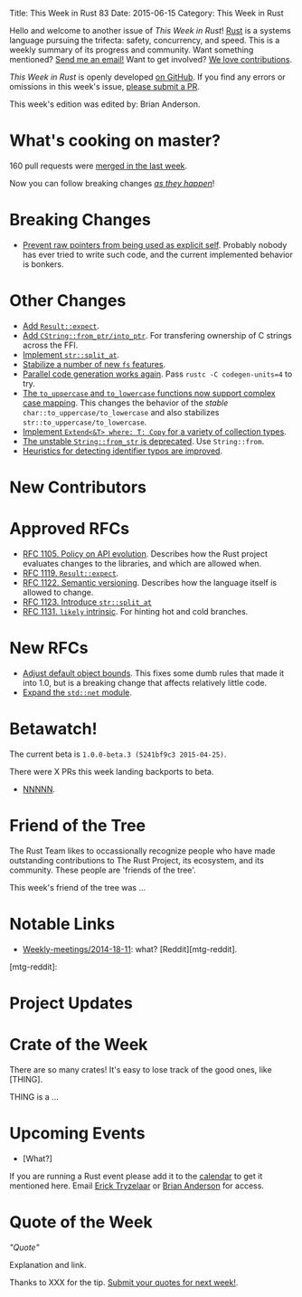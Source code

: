 Title: This Week in Rust 83
Date: 2015-06-15
Category: This Week in Rust

Hello and welcome to another issue of *This Week in Rust*!
[Rust](http://rust-lang.org) is a systems language pursuing the trifecta:
safety, concurrency, and speed. This is a weekly summary of its progress and
community. Want something mentioned? [Send me an
email!](mailto:corey@octayn.net?subject=This%20Week%20in%20Rust%20Suggestion)
Want to get involved? [We love
contributions](https://github.com/rust-lang/rust/wiki/Note-guide-for-new-contributors).

*This Week in Rust* is openly developed [on GitHub](https://github.com/cmr/this-week-in-rust).
If you find any errors or omissions in this week's issue, [please submit a PR](https://github.com/cmr/this-week-in-rust/pulls).

This week's edition was edited by: Brian Anderson.

# What's cooking on master?

160 pull requests were [merged in the last week][merged].

[merged]: https://github.com/issues?q=is%3Apr+org%3Arust-lang+is%3Amerged+merged%3A2015-06-07..2015-06-15

Now you can follow breaking changes *[as they happen][BitRust2]*!

[BitRust2]: http://killercup.github.io/bitrust/

# Breaking Changes

* [Prevent raw pointers from being used as explicit
  self](https://github.com/rust-lang/rust/pull/26225). Probably nobody
  has ever tried to write such code, and the current implemented
  behavior is bonkers.

# Other Changes

* [Add `Result::expect`](https://github.com/rust-lang/rust/pull/25359/files).
* [Add
  `CString::from_ptr/into_ptr`](https://github.com/rust-lang/rust/pull/25777). For
  transfering ownership of C strings across the FFI.
* [Implement `str::split_at`](https://github.com/rust-lang/rust/pull/25839).
* [Stabilize a number of new `fs` features](https://github.com/rust-lang/rust/pull/25844).
* [Parallel code generation works
  again](https://github.com/rust-lang/rust/pull/26018). Pass `rustc -C
  codegen-units=4` to try.
* [The `to_uppercase` and `to_lowercase` functions now support complex
  case mapping](https://github.com/rust-lang/rust/pull/26039). This
  changes the behavior of the *stable*
  `char::to_uppercase/to_lowercase` and also stabilizes
  `str::to_uppercase/to_lowercase`.
* [Implement `Extend<&T> where: T: Copy` for a variety of collection
  types](https://github.com/rust-lang/rust/pull/25989).
* [The unstable `String::from_str` is
  deprecated](https://github.com/rust-lang/rust/pull/26077). Use
  `String::from`.
* [Heuristics for detecting identifier typos are improved](https://github.com/rust-lang/rust/pull/26087).

# New Contributors



# Approved RFCs

* [RFC 1105. Policy on API
  evolution](https://github.com/rust-lang/rfcs/blob/master/text/1105-api-evolution.md). Describes
  how the Rust project evaluates changes to the libraries, and which are allowed when.
* [RFC 1119. `Result::expect`](https://github.com/rust-lang/rfcs/pull/1119).
* [RFC 1122. Semantic
  versioning](https://github.com/rust-lang/rfcs/blob/master/text/1122-language-semver.md). Describes
  how the language itself is allowed to change.
* [RFC 1123. Introduce `str::split_at`](https://github.com/rust-lang/rfcs/blob/master/text/1123-str-split-at.md)
* [RFC 1131. `likely` intrinsic](https://github.com/rust-lang/rfcs/blob/master/text/1131-likely-intrinsic.md). For hinting hot and cold branches.

# New RFCs

* [Adjust default object
bounds](https://github.com/rust-lang/rfcs/pull/1156). This fixes some
dumb rules that made it into 1.0, but is a breaking change that
affects relatively little code.
* [Expand the `std::net` module](https://github.com/rust-lang/rfcs/pull/1158).

# Betawatch!

The current beta is `1.0.0-beta.3 (5241bf9c3 2015-04-25)`.

There were X PRs this week landing backports to beta.

* [NNNNN](link).

# Friend of the Tree

The Rust Team likes to occassionally recognize people who have made
outstanding contributions to The Rust Project, its ecosystem, and its
community. These people are 'friends of the tree'.

This week's friend of the tree was ...

# Notable Links

* [Weekly-meetings/2014-18-11][mtg]: what? [Reddit][mtg-reddit].

[mtg]: https://github.com/rust-lang/meeting-minutes/blob/master/weekly-meetings/2014-18-11.md
[mtg-reddit]:


# Project Updates


# Crate of the Week

There are so many crates! It's easy to lose track of the good ones,
like [THING].

THING is a ...


# Upcoming Events

* [What?]

If you are running a Rust event please add it to the [calendar] to get
it mentioned here. Email [Erick Tryzelaar][erickt] or [Brian
Anderson][brson] for access.

[calendar]: https://www.google.com/calendar/embed?src=apd9vmbc22egenmtu5l6c5jbfc%40group.calendar.google.com
[erickt]: mailto:erick.tryzelaar@gmail.com
[brson]: mailto:banderson@mozilla.com

# Quote of the Week

*"Quote"*

Explanation and link.

Thanks to XXX for the tip. [Submit your quotes for next week!][submit].

[submit]: http://users.rust-lang.org/t/twir-quote-of-the-week/328
